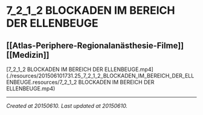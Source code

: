 # 7_2_1_2 BLOCKADEN IM BEREICH DER ELLENBEUGE
 [[Atlas-Periphere-Regionalanästhesie-Filme]] [[Medizin]] 
---



[7\_2\_1\_2 BLOCKADEN IM BEREICH DER ELLENBEUGE.mp4](./resources/201506101731.25_7_2_1_2_BLOCKADEN_IM_BEREICH_DER_ELLENBEUGE.resources/7_2_1_2 BLOCKADEN IM BEREICH DER ELLENBEUGE.mp4)

---

_Created at 20150610._
_Last updated at 20150610._



